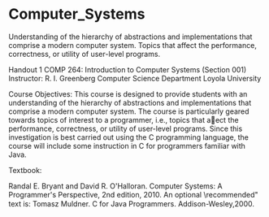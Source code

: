 Computer_Systems
================

Understanding of the hierarchy of abstractions and implementations that comprise a modern computer system. Topics that affect the performance, correctness, or utility of user-level programs. 

Handout 1
COMP 264: Introduction to Computer Systems (Section 001)
Instructor:
R. I. Greenberg
Computer Science Department
Loyola University

Course Objectives:
This course is designed to provide students with an understanding of the hierarchy
of abstractions and implementations that comprise a modern computer system. The course is particularly
geared towards topics of interest to a programmer, i.e., topics that aect the performance, correctness, or
utility of user-level programs. Since this investigation is best carried out using the C programming language,
the course will include some instruction in C for programmers familiar with Java.

Textbook:

Randal E. Bryant and David R. O'Halloran.
Computer Systems: A Programmer's Perspective, 2nd edition, 2010.
An optional \recommended" text is: Tomasz Muldner.
C for Java Programmers. Addison-Wesley,2000.

